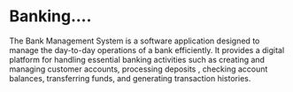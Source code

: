 # Banking....
The Bank Management System is a software application designed to manage the day-to-day operations of a bank efficiently. It provides a digital platform for handling essential banking activities such as creating and managing customer accounts, processing deposits , checking account balances, transferring funds, and generating transaction histories.
